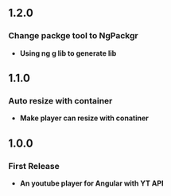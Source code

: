 ## 1.2.0

### Change packge tool to NgPackgr

* **Using ng g lib to generate lib**


## 1.1.0

### Auto resize with container

* **Make player can resize with conatiner**


## 1.0.0

### First Release

* **An youtube player for Angular with YT API**
